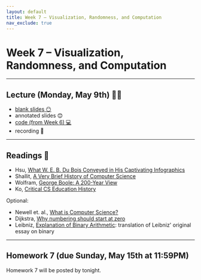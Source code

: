 ```yaml
---
layout: default
title: Week 7 – Visualization, Randomness, and Computation
nav_exclude: true
---
```


<script src="https://cdn.mathjax.org/mathjax/latest/MathJax.js?config=TeX-AMS-MML_HTMLorMML" type="text/javascript"></script>

# Week 7 – Visualization, Randomness, and Computation

---

## Lecture (Monday, May 9th) 👨‍🏫

- [blank slides 😶](../../slides/lec07.pdf)
- annotated slides 😊
- [code (from Week 6) 💻](http://datahub.ucsd.edu/user-redirect/git-sync?repo=https://github.com/dsc-courses/dsc90-2022-sp&subPath=lecture/lec06/lec06.ipynb)
- recording 🎥

---

## Readings 📖

- Hsu, [What W. E. B. Du Bois Conveyed in His Captivating Infographics](https://www.newyorker.com/books/page-turner/what-web-du-bois-conveyed-in-his-captivating-infographics)
- Shallit, [A Very Brief History of Computer Science](https://cs.uwaterloo.ca/~shallit/Courses/134/history.html)
- Wolfram, [George Boole: A 200-Year View](https://writings.stephenwolfram.com/2015/11/george-boole-a-200-year-view/)
- Ko, [Critical CS Education History](https://criticallyconsciouscomputing.org/history)

Optional:
- Newell et. al., [What is Computer Science?](https://www.cs.cmu.edu/~choset/whatiscs.html)
- Dijkstra, [Why numbering should start at zero](https://www.cs.utexas.edu/users/EWD/transcriptions/EWD08xx/EWD831.html)
- Leibniz, [Explanation of Binary Arithmetic](http://www.leibniz-translations.com/binary.htm): translation of Leibniz' original essay on binary


---

## Homework 7 (due Sunday, May 15th at 11:59PM)

Homework 7 will be posted by tonight.

<!-- Click [here](http://datahub.ucsd.edu/user-redirect/git-sync?repo=https://github.com/dsc-courses/dsc90-2022-sp&subPath=homework/hw07/hw07-student.ipynb) to access the homework on DataHub. -->